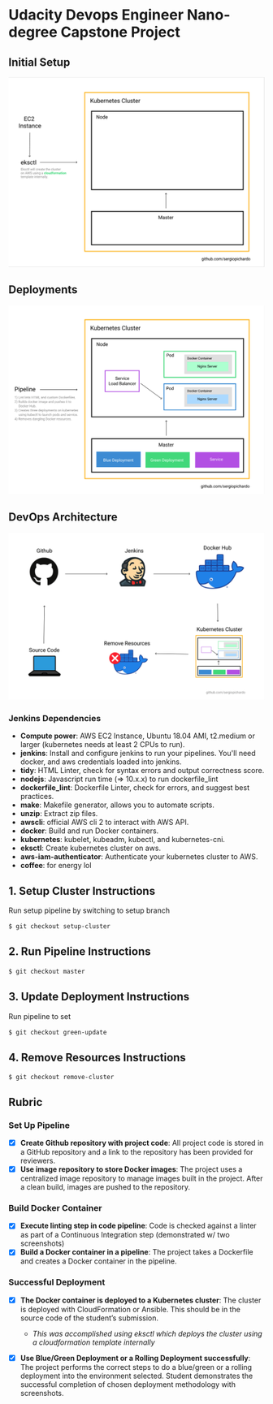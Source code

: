 # Udacity Devops Engineer Nano-degree Capstone Project

## Initial Setup
![alt Project Pipeline](https://github.com/sergiopichardo/devops-capstone/blob/master/diagrams/initial-setup.png)

## Deployments
![alt Project Initial](https://github.com/sergiopichardo/devops-capstone/blob/master/diagrams/deployments.png)


## DevOps Architecture
![alt Project Pipeline](https://github.com/sergiopichardo/devops-capstone/blob/master/diagrams/pipeline.png)

<!-- Add dependencies needed to be installed -->
### Jenkins Dependencies 
- **Compute power**: AWS EC2 Instance, Ubuntu 18.04 AMI, t2.medium or larger (kubernetes needs at least 2 CPUs to run).
- **jenkins**: Install and configure jenkins to run your pipelines. You'll need docker, and aws credentials loaded into jenkins.
- **tidy**: HTML Linter, check for syntax errors and output correctness score.
- **nodejs**: Javascript run time (=> 10.x.x) to run dockerfile_lint
- **dockerfile_lint**: Dockerfile Linter, check for errors, and suggest best practices.
- **make**: Makefile generator, allows you to automate scripts.
- **unzip**: Extract zip files.
- **awscli**: official AWS cli 2 to interact with AWS API. 
- **docker**: Build and run Docker containers.
- **kubernetes**: kubelet, kubeadm, kubectl, and kubernetes-cni.
- **eksctl**: Create kubernetes cluster on aws.
- **aws-iam-authenticator**: Authenticate your kubernetes cluster to AWS.
- **coffee**: for energy lol

## 1. Setup Cluster Instructions 
<!-- Creating Cluster with eksctl -->
Run setup pipeline by switching to setup branch
```sh
$ git checkout setup-cluster
```

## 2. Run Pipeline Instructions
<!-- Explain how to run pipeline -->
```sh
$ git checkout master 
```

## 3. Update Deployment Instructions
<!-- Add picture of what it should look like with index.html of different colors -->
Run pipeline to set
```sh
$ git checkout green-update
```

## 4. Remove Resources Instructions 
<!-- Display command needed -->
```
$ git checkout remove-cluster
```

## Rubric 
<!-- NOTE: Remember to explain that eksctl creates cloudformation script -->

### Set Up Pipeline 
- [x] **Create Github repository with project code**: All project code is stored in a GitHub repository and a link to the repository has been provided for reviewers.
- [x] **Use image repository to store Docker images**: The project uses a centralized image repository to manage images built in the project. After a clean build, images are pushed to the repository.

### Build Docker Container 
- [x] **Execute linting step in code pipeline**: Code is checked against a linter as part of a Continuous Integration step (demonstrated w/ two screenshots)
- [x] **Build a Docker container in a pipeline**: The project takes a Dockerfile and creates a Docker container in the pipeline.

### Successful Deployment
- [x] **The Docker container is deployed to a Kubernetes cluster**: The cluster is deployed with CloudFormation or Ansible. This should be in the source code of the student’s submission.
    - *This was accomplished using eksctl which deploys the cluster using a cloudformation template internally*
- [x] **Use Blue/Green Deployment or a Rolling Deployment successfully**: The project performs the correct steps to do a blue/green or a rolling deployment into the environment selected. Student demonstrates the successful completion of chosen deployment methodology with screenshots.

